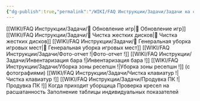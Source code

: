 ```yaml
---
{"dg-publish":true,"permalink":"/WIKI/FAQ Инструкции/Задачи/Задачи на смену!/"}
---
```


[[WIKI/FAQ Инструкции/Задачи/🔄 Обновление игр\|🔄 Обновление игр]]
[[WIKI/FAQ Инструкции/Задачи/💾 Чистка жестких дисков\|💾 Чистка жестких дисков]]
[[WIKI/FAQ Инструкции/Задачи/🧽 Генеральная уборка игровых мест\|🧽 Генеральная уборка игровых мест]]
[[WIKI/FAQ Инструкции/Задачи/Фото-отчет !\|Фото-отчет !]]
[[WIKI/FAQ Инструкции/Задачи/Инвентаризация бара !\|Инвентаризация бара !]]
[[WIKI/FAQ Инструкции/Задачи/Уборка зоны ресепшн !\|Уборка зоны ресепшн !]] (с фотографиями)
[[WIKI/FAQ Инструкции/Задачи/Чистка клавиатур !\|Чистка клавиатур !]]
[[WIKI/FAQ Инструкции/Задачи/Продувка ПК !\|Продувка ПК !]]
Когда приходит уборщица
Проверка кресел на расшатанность
Заполнение таблицы индивидуальных показателей

